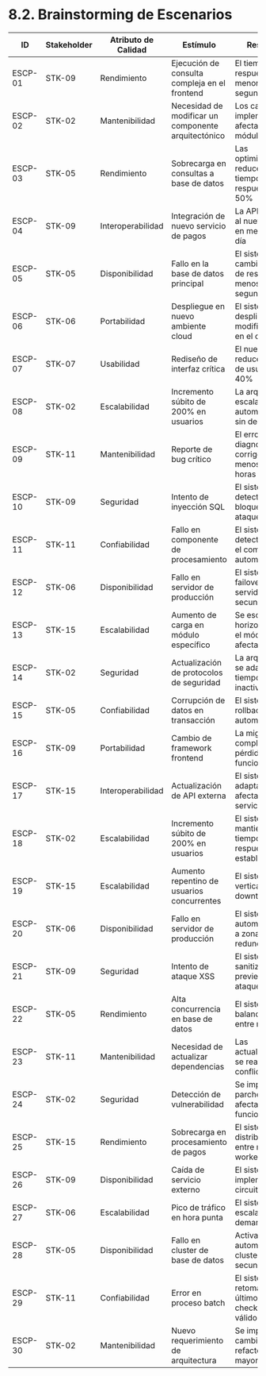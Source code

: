 # 8.2. Brainstorming de Escenarios

| ID      | Stakeholder | Atributo de Calidad | Estímulo                                            | Respuesta                                                       |
| ------- | ----------- | ------------------- | --------------------------------------------------- | --------------------------------------------------------------- |
| ESCP-01 | STK-09      | Rendimiento         | Ejecución de consulta compleja en el frontend       | El tiempo de respuesta es menor a 3 segundos                    |
| ESCP-02 | STK-02      | Mantenibilidad      | Necesidad de modificar un componente arquitectónico | Los cambios se implementan sin afectar otros módulos            |
| ESCP-03 | STK-05      | Rendimiento         | Sobrecarga en consultas a base de datos             | Las optimizaciones reducen el tiempo de respuesta en 50%        |
| ESCP-04 | STK-09      | Interoperabilidad   | Integración de nuevo servicio de pagos              | La API se adapta al nuevo servicio en menos de 1 día            |
| ESCP-05 | STK-05      | Disponibilidad      | Fallo en la base de datos principal                 | El sistema cambia a la base de respaldo en menos de 30 segundos |
| ESCP-06 | STK-06      | Portabilidad        | Despliegue en nuevo ambiente cloud                  | El sistema se despliega sin modificaciones en el código         |
| ESCP-07 | STK-07      | Usabilidad          | Rediseño de interfaz crítica                        | El nuevo diseño reduce errores de usuario en 40%                |
| ESCP-08 | STK-02      | Escalabilidad       | Incremento súbito de 200% en usuarios               | La arquitectura escala automáticamente sin degradación          |
| ESCP-09 | STK-11      | Mantenibilidad      | Reporte de bug crítico                              | El error se diagnostica y corrige en menos de 4 horas           |
| ESCP-10 | STK-09      | Seguridad           | Intento de inyección SQL                            | El sistema detecta y bloquea el ataque                          |
| ESCP-11 | STK-11      | Confiabilidad       | Fallo en componente de procesamiento                | El sistema detecta y reinicia el componente automáticamente     |
| ESCP-12 | STK-06      | Disponibilidad      | Fallo en servidor de producción                     | El sistema realiza failover a servidor secundario               |
| ESCP-13 | STK-15      | Escalabilidad       | Aumento de carga en módulo específico               | Se escala horizontalmente el módulo afectado                    |
| ESCP-14 | STK-02      | Seguridad           | Actualización de protocolos de seguridad            | La arquitectura se adapta sin tiempo de inactividad             |
| ESCP-15 | STK-05      | Confiabilidad       | Corrupción de datos en transacción                  | El sistema realiza rollback automático                          |
| ESCP-16 | STK-09      | Portabilidad        | Cambio de framework frontend                        | La migración se completa sin pérdida de funcionalidad           |
| ESCP-17 | STK-15      | Interoperabilidad   | Actualización de API externa                        | El sistema se adapta sin afectar otros servicios                |
| ESCP-18 | STK-02      | Escalabilidad       | Incremento súbito de 200% en usuarios               | El sistema mantiene tiempos de respuesta estables               |
| ESCP-19 | STK-15      | Escalabilidad       | Aumento repentino de usuarios concurrentes          | El sistema escala verticalmente sin downtime                    |
| ESCP-20 | STK-06      | Disponibilidad      | Fallo en servidor de producción                     | El sistema migra automáticamente a zona redundante              |
| ESCP-21 | STK-09      | Seguridad           | Intento de ataque XSS                               | El sistema sanitiza inputs y previene el ataque                 |
| ESCP-22 | STK-05      | Rendimiento         | Alta concurrencia en base de datos                  | El sistema balancea carga entre réplicas                        |
| ESCP-23 | STK-11      | Mantenibilidad      | Necesidad de actualizar dependencias                | Las actualizaciones se realizan sin conflictos                  |
| ESCP-24 | STK-02      | Seguridad           | Detección de vulnerabilidad                         | Se implementa parche sin afectar funcionalidad                  |
| ESCP-25 | STK-15      | Rendimiento         | Sobrecarga en procesamiento de pagos                | El sistema distribuye carga entre múltiples workers             |
| ESCP-26 | STK-09      | Disponibilidad      | Caída de servicio externo                           | El sistema implementa circuit breaker                           |
| ESCP-27 | STK-06      | Escalabilidad       | Pico de tráfico en hora punta                       | El sistema auto-escala según demanda                            |
| ESCP-28 | STK-05      | Disponibilidad      | Fallo en cluster de base de datos                   | Activación automática de cluster secundario                     |
| ESCP-29 | STK-11      | Confiabilidad       | Error en proceso batch                              | El sistema retoma desde último checkpoint válido                |
| ESCP-30 | STK-02      | Mantenibilidad      | Nuevo requerimiento de arquitectura                 | Se implementa cambio sin refactorización mayor                  |